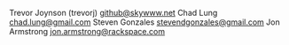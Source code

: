 Trevor Joynson (trevorj) <github@skywww.net>
Chad Lung <chad.lung@gmail.com>
Steven Gonzales <stevendgonzales@gmail.com>
Jon Armstrong <jon.armstrong@rackspace.com>
